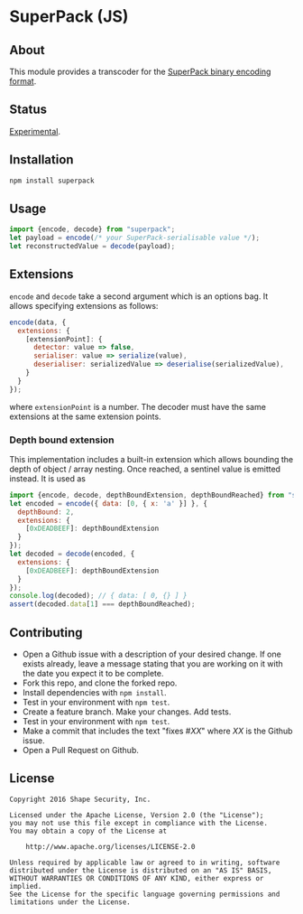 SuperPack (JS)
==============

## About

This module provides a transcoder for the [SuperPack binary encoding format](https://github.com/shapesecurity/superpack-spec).

## Status

[Experimental](http://nodejs.org/api/documentation.html#documentation_stability_index).


## Installation

```sh
npm install superpack
```


## Usage

```js
import {encode, decode} from "superpack";
let payload = encode(/* your SuperPack-serialisable value */);
let reconstructedValue = decode(payload);
```

## Extensions

`encode` and `decode` take a second argument which is an options bag. It allows specifying extensions as follows:

```js
encode(data, {
  extensions: {
    [extensionPoint]: {
      detector: value => false,
      serialiser: value => serialize(value),
      deserialiser: serializedValue => deserialise(serializedValue),
    }
  }
});
````

where `extensionPoint` is a number. The decoder must have the same extensions at the same extension points.


### Depth bound extension

This implementation includes a built-in extension which allows bounding the depth of object / array nesting. Once reached, a sentinel value is emitted instead. It is used as

```js
import {encode, decode, depthBoundExtension, depthBoundReached} from "superpack";
let encoded = encode({ data: [0, { x: 'a' }] }, {
  depthBound: 2,
  extensions: {
    [0xDEADBEEF]: depthBoundExtension
  }
});
let decoded = decode(encoded, {
  extensions: {
    [0xDEADBEEF]: depthBoundExtension
  }
});
console.log(decoded); // { data: [ 0, {} ] }
assert(decoded.data[1] === depthBoundReached);
```


## Contributing

* Open a Github issue with a description of your desired change. If one exists already, leave a message stating that you are working on it with the date you expect it to be complete.
* Fork this repo, and clone the forked repo.
* Install dependencies with `npm install`.
* Test in your environment with `npm test`.
* Create a feature branch. Make your changes. Add tests.
* Test in your environment with `npm test`.
* Make a commit that includes the text "fixes #*XX*" where *XX* is the Github issue.
* Open a Pull Request on Github.


## License

    Copyright 2016 Shape Security, Inc.

    Licensed under the Apache License, Version 2.0 (the "License");
    you may not use this file except in compliance with the License.
    You may obtain a copy of the License at

        http://www.apache.org/licenses/LICENSE-2.0

    Unless required by applicable law or agreed to in writing, software
    distributed under the License is distributed on an "AS IS" BASIS,
    WITHOUT WARRANTIES OR CONDITIONS OF ANY KIND, either express or implied.
    See the License for the specific language governing permissions and
    limitations under the License.
